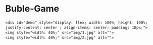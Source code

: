 # Buble-Game
    <div id="demo" style="display: flex; width: 100%; height: 100%; justify-content: center ; align-items: center; padding: 10px;">
    <img style="width: 40%;" src="img/1.jpg" alt="">
    <img style="width: 40%;" src="img/2.jpg" alt="">
  </div>

